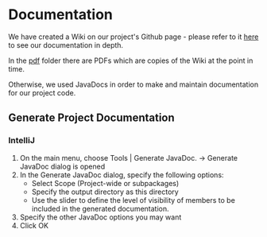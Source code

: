 # Documentation
We have created a Wiki on our project's Github page - please refer to it [here](https://github.com/AngusTheMack/SQLmark/wiki) to see our documentation in depth.

In the [pdf](/pdf) folder there are PDFs which are copies of the Wiki at the point in time.

Otherwise, we used JavaDocs in order to make and maintain documentation for our project code.
## Generate Project Documentation 
### IntelliJ
1. On the main menu, choose Tools | Generate JavaDoc. -> Generate JavaDoc dialog is opened
2. In the Generate JavaDoc dialog, specify the following options:
   * Select Scope (Project-wide or subpackages)
   * Specify the output directory as this directory
   * Use the slider to define the level of visibility of members to be included in the generated documentation.
3. Specify the other JavaDoc options you may want
4. Click OK
